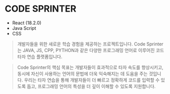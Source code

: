 # CODE SPRINTER

- React (18.2.0)
- Java Script
- CSS


>개발자들을 위한 새로운 학습 경험을 제공하는 프로젝트입니다.
Code Sprinter는 JAVA, JS, CPP, PYTHON과 같은 다양한 프로그래밍 언어로 이루어진 코드 타자 연습 플랫폼입니다.

> Code Sprinter의 핵심 목표는 개발자들이 효과적으로 타자 속도를 향상시키고,
동시에 자신이 사용하는 언어의 문법에 더욱 익숙해지는 데 도움을 주는 것입니다.
우리는 타자 연습을 통해 개발자들이 더 빠르고 정확하게 코드를 입력할 수 있도록 돕고,
프로그래밍 언어의 특성을 더 깊이 이해할 수 있도록 지원합니다.
